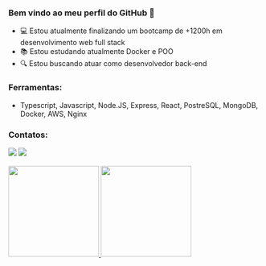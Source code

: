 ### Bem vindo ao meu perfil do GitHub 👋

- :computer: Estou atualmente finalizando um bootcamp de +1200h em desenvolvimento web full stack
- :books: Estou estudando atualmente Docker e POO
- :mag: Estou buscando atuar como desenvolvedor back-end

### Ferramentas:

- Typescript, Javascript, Node.JS, Express, React, PostreSQL, MongoDB, Docker, AWS, Nginx

### Contatos:

<div>
<a href="https://www.linkedin.com/in/moreiragabrielsoares" target="_blank"><img src="https://img.shields.io/badge/-LinkedIn-%230077B5?style=for-the-badge&logo=linkedin&logoColor=white" target="_blank"></a>
<a href = "mailto:moreira.gabrielsoares@gmail.com"><img src="https://img.shields.io/badge/Gmail-D14836?style=for-the-badge&logo=gmail&logoColor=white" target="_blank"></a>
</div>
  
<br />

<div>
<a href="https://github.com/moreiragabrielsoares">
<img height="180em" src="https://github-readme-stats.vercel.app/api/top-langs/?username=moreiragabrielsoares&layout=compact&langs_count=7&theme=dracula"/>
<img height="180em" src="https://github-readme-stats.vercel.app/api?username=moreiragabrielsoares&show_icons=true&theme=dracula&include_all_commits=true&count_private=true"/>
</div>
          

<!--
**moreiragabrielsoares/moreiragabrielsoares** is a ✨ _special_ ✨ repository because its `README.md` (this file) appears on your GitHub profile.

Here are some ideas to get you started:

- 🔭 I’m currently working on ...
- 🌱 I’m currently learning ...
- 👯 I’m looking to collaborate on ...
- 🤔 I’m looking for help with ...
- 💬 Ask me about ...
- 📫 How to reach me: ...
- 😄 Pronouns: ...
- ⚡ Fun fact: ...
-->
